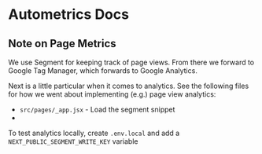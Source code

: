 # Autometrics Docs

## Note on Page Metrics

We use Segment for keeping track of page views. From there we forward to Google Tag Manager, which forwards to Google Analytics.

Next is a little particular when it comes to analytics. See the following files for how we went about implementing (e.g.) page view analytics:

- `src/pages/_app.jsx` - Load the segment snippet
-

To test analytics locally, create `.env.local` and add a `NEXT_PUBLIC_SEGMENT_WRITE_KEY` variable
